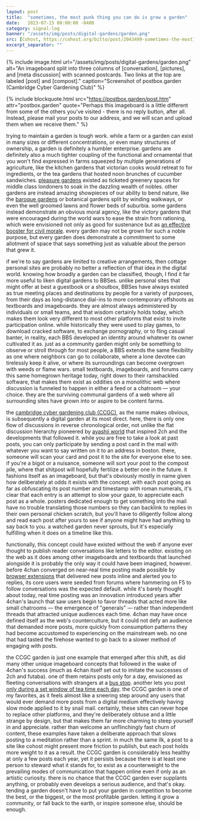 ```yaml
---
layout: post
title:  "sometimes, the most punk thing you can do is grow a garden"
date:   2023-07-15 00:00:00 -0400
category: signal-log
banner: "/assets/img/posts/digital-gardens/garden.png"
src: [Cohost, https://cohost.org/bitto/post/2043499-sometimes-the-most]
excerpt_separator: ""
---
```


{% include image.html url="/assets/img/posts/digital-gardens/garden.png" alt="An imageboard split into three columns of [conversation], [pictures], and [meta discussion] with scanned postcards. Two links at the top are labeled [post] and [compost]." caption="Screenshot of postbox.garden (Cambridge Cyber Gardening Club)" %}

{% include blockquote.html src="https://postbox.garden/post.htm" attr="postbox.garden" quote="Perhaps this imageboard is a little different from some of the others you've visited - there is no reply button, after all. Instead, please mail your posts to our address, and we will scan and upload them when we receive them." %}

trying to maintain a garden is tough work. while a farm or a garden can exist in many sizes or different concentrations, or even many structures of ownership, a garden is definitely a humbler enterprise. gardens are definitely also a much tighter coupling of the functional and ornamental that you won't find expressed in farms squeezed by multiple generations of agriculture, like the kitchen gardens that victorian cooks would retreat to for ingredients, or the tea gardens that hosted noon brunches of cucumber sandwiches. [pleasure gardens](https://www.fortnumandmason.com/stories/history-of-the-pleasure-gardens) existed as ticketed greenery spaces for middle class londoners to soak in the dazzling wealth of nobles. other gardens are instead amazing showpieces of our ability to bend nature, like the [baroque gardens](https://en.wikipedia.org/wiki/Baroque_garden) or botanical gardens split by winding walkways, or even the well groomed lawns and flower beds of suburbia. some gardens instead demonstrate an obvious moral agency, like the victory gardens that were encouraged during the world wars to ease the strain from rationing, which were envisioned not only as good for sustenance but as [an effective booster for civil morale](https://www.nal.usda.gov/exhibits/ipd/small/exhibits/show/victory-gardens/victory-goals). every garden may not be grown for such a noble purpose, but every garden does demonstrate a commitment to some allotment of space that says something just as valuable about the person that grew it.

if we're to say gardens are limited to creative arrangements, then cottage personal sites are probably no better a reflection of that idea in the digital world. knowing how broadly a garden can be classified, though, I find it far more useful to liken digital gardens to BBSes. unlike personal sites that might offer at best a guestbook or a shoutbox, BBSes have always existed as true meeting places and destinations by people for a variety of purposes, from their days as long-distance dial-ins to more contemporary offshoots as textboards and imageboards. they are almost always administered by individuals or small teams, and that wisdom certainly holds today, which makes them look very different to most other platforms that exist to invite participation online. while historically they were used to play games, to download cracked software, to exchange pornography, or to fling casual banter, in reality, each BBS developed an identity around whatever its owner cultivated it as. just as a community garden might only be something to observe or stroll through for most people, a BBS extends the same flexibility as one where neighbors can go to collaborate, where a lone devotee can tirelessly keep it alive, or where its surroundings can become overgrown with weeds or flame wars. small textboards, imageboards, and forums carry this same homegrown heritage today, right down to their ramshackled software, that makes them exist as oddities on a monolithic web where discussion is funneled to happen in either a feed or a chatroom — your choice. they are the surviving communal gardens of a web where all surrounding sites have grown into or aspire to be content farms.

the [cambridge cyber gardening club (CCGC)](https://postbox.garden/), as the name makes obvious, is subsequently a digital garden at its most direct. here, there is only one flow of discussions in reverse chronological order, not unlike the flat discussion hierarchy pioneered by [ayashii world](https://commons.wikimedia.org/wiki/File:Ayashii_World_style_BBS.svg) that inspired 2ch and the developments that followed it. while you are free to take a look at past posts, you can only participate by sending a post card in the mail with whatever you want to say written on it to an address in boston. there, someone will scan your card and post it to the site for everyone else to see. if you're a bigot or a nuisance, someone will sort your post to the compost pile, where that shitpost will hopefully fertilize a better one in the future. it fashions itself as an imageboard, but that's obviously mostly in name given how deliberately at odds it exists with the concept. with each post going as far as obfuscating its post number and timestamp with roman numerals, it's clear that each entry is an attempt to slow your gaze, to appreciate each post as a whole. posters dedicated enough to get something into the mail have no trouble translating those numbers so they can backlink to replies in their own personal chicken scratch, but you'll have to diligently follow along and read each post after yours to see if anyone might have had anything to say back to you. a watched garden never sprouts, but it's especially fulfilling when it does on a timeline like this.

functionally, this concept could have existed without the web if anyone ever thought to publish reader conversations like letters to the editor. existing on the web as it does among other imageboards and textboards that launched alongside it is probably the only way it could have been imagined, however. before 4chan converged on near-real time posting made possible by [browser extensions](https://www.4chan-x.net/) that delivered new posts inline and alerted you to replies, its core users were seeded from forums where hammering on F5 to follow conversations was the expected default. while it's barely thought about today, real time posting was an innovation introduced years after 4chan's launch that saw users begin to favor threads that acted more like small chatrooms — the emergence of "generals" — rather than independent threads that attracted unique audiences each time. 4chan may have once defined itself as the web's counterculture, but it could not defy an audience that demanded more posts, more quickly from consumption patterns they had become accustomed to experiencing on the mainstream web. no one that had tasted the firehose wanted to go back to a slower method of engaging with posts.

the CCGC garden is just one example that emerged after this shift, as did many other unique imageboard concepts that followed in the wake of 4chan's success (much as 4chan itself set out to imitate the successes of 2ch and futaba). one of them retains posts only for a day, envisioned as fleeting conversations with strangers at a [bus stop](https://bus-stop.net/). another lets you post [only during a set window of tea time each day](https://chakai.org/). the CCGC garden is one of my favorites, as it feels almost like a sneering step around any users that would ever demand more posts from a digital medium effectively having slow mode applied to it by snail mail. certainly, these sites can never hope to replace other platforms, and they're deliberately obtuse and a little strange by design, but that makes them far more charming to steep yourself in and appreciate. rather than welcome an unflinchingly fast churn of content, these examples have taken a deliberate approach that slows posting to a meditation rather than a sprint. in much the same ilk, a post to a site like cohost might present more friction to publish, but each post holds more weight to it as a result. the CCGC garden is considerably less healthy at only a few posts each year, yet it persists because there is at least one person to steward what it stands for, to exist as a counterweight to the prevailing modes of communication that happen online even if only as an artistic curiosity. there is no chance that the CCGC garden ever supplants anything, or probably even develops a serious audience, and that's okay. tending a garden doesn't have to put your garden in competition to become the best, or the biggest, or the most profitable garden. letting it grow a community, or fall back to the earth, or inspire someone else, should be enough.